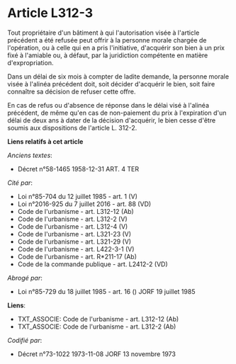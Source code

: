 # Article L312-3

Tout propriétaire d'un bâtiment à qui l'autorisation visée à l'article précédent a été refusée peut offrir à la personne
morale chargée de l'opération, ou à celle qui en a pris l'initiative, d'acquérir son bien à un prix fixé à l'amiable ou, à
défaut, par la juridiction compétente en matière d'expropriation.

Dans un délai de six mois à compter de ladite demande, la personne morale visée à l'alinéa précédent doit, soit décider
d'acquérir le bien, soit faire connaître sa décision de refuser cette offre.

En cas de refus ou d'absence de réponse dans le délai visé à l'alinéa précédent, de même qu'en cas de non-paiement du prix à
l'expiration d'un délai de deux ans à dater de la décision d'acquérir, le bien cesse d'être soumis aux dispositions de
l'article L. 312-2.

**Liens relatifs à cet article**

_Anciens textes_:

  - Décret n°58-1465 1958-12-31 ART. 4 TER

_Cité par_:

  - Loi n°85-704 du 12 juillet 1985 - art. 1 (V)
  - Loi n°2016-925 du 7 juillet 2016 - art. 88 (VD)
  - Code de l'urbanisme - art. L312-12 (Ab)
  - Code de l'urbanisme - art. L312-2 (V)
  - Code de l'urbanisme - art. L312-4 (V)
  - Code de l'urbanisme - art. L321-23 (V)
  - Code de l'urbanisme - art. L321-29 (V)
  - Code de l'urbanisme - art. L422-3-1 (V)
  - Code de l'urbanisme - art. R*211-17 (Ab)
  - Code de la commande publique - art. L2412-2 (VD)

_Abrogé par_:

  - Loi n°85-729 du 18 juillet 1985 - art. 16 () JORF 19 juillet 1985

**Liens**:

  - TXT_ASSOCIE: Code de l'urbanisme - art. L312-12 (Ab)
  - TXT_ASSOCIE: Code de l'urbanisme - art. L312-2 (Ab)

_Codifié par_:

  - Décret n°73-1022 1973-11-08 JORF 13 novembre 1973

